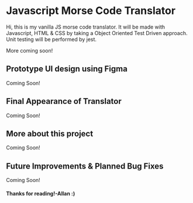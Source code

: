 # Javascript Morse Code Translator 

Hi, this is my vanilla JS morse code translator. It will be made with Javascript, HTML & CSS by taking a Object Oriented Test Driven approach. Unit testing will be performed by jest.

More coming soon!

## Prototype UI design using Figma
Coming Soon!

## Final Appearance of Translator
Coming Soon!


## More about this project
Coming Soon!

## Future Improvements & Planned Bug Fixes
Coming Soon!
 

#### Thanks for reading!-Allan :)
